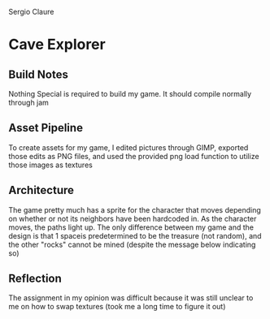 Sergio Claure

# Cave Explorer

## Build Notes

Nothing Special is required to build my game. It should compile normally through jam

## Asset Pipeline

To create assets for my game, I edited pictures through GIMP, exported those edits as PNG files, and used the provided png load function to utilize those images as textures

## Architecture

The game pretty much has a sprite for the character that moves depending on whether or not its neighbors have been hardcoded in. As the character moves, the paths light up. The only difference between my game and the design is that 1 spaceis predetermined to be the treasure (not random), and the other "rocks" cannot be mined (despite the message below indicating so)

## Reflection

The assignment in my opinion was difficult because it was still unclear to me on how to swap textures (took me a long time to figure it out)
